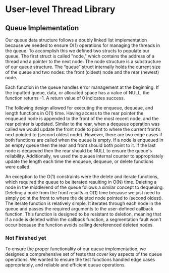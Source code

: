 # User-level Thread Library
## Queue Implementation
Our queue data structure follows a doubly linked list implementation because we needed to ensure O(1) operations for managing the threads in the queue. To accomplish this we defined two structs to populate our queue. The first struct is called "node," which contains the address of a thread and a pointer to the next node. The node structure is a substructure of our queue structure. The “queue” struct internally holds the current size of the queue and two nodes: the front (oldest) node and the rear (newest) node.

Each function in the queue handles error management at the beginning. If the inputted queue, data, or allocated space has a value of NULL, the function returns -1. A return value of 0 indicates success.

The following design allowed for executing the enqueue, dequeue, and length functions in O(1) time. Having access to the rear pointer the enqueued node is appended to the front of the most recent node, and the rear pointer is updated. Similar to the rear, when a dequeue operation was called we would update the front node to point to where the current front’s next pointed to (second oldest node). However, there are two edge cases if both functions are called when the queue is empty. If a node is enqueued in an empty queue then the rear and front should both point to it. If the last node is dequeued then the rear should be NULL to ensure the queue's reliability. Additionally, we used the queues internal counter to appropriately update the length each time the enqueue, dequeue, or delete functions were called.

An exception to the O(1) constraints were the delete and iterate functions, which required the queue to be iterated resulting in O(N) time. Deleting a node in the middle/end of the queue follows a similar concept to dequeuing. Deleting a node from the front results in O(1) time because we just need to simply point the front to where the deleted node pointed to (second oldest). The iterate function is relatively simple. It iterates through each node in the queue and passes the required arguments to the user-defined callback function. This function is designed to be resistant to deletion, meaning that if a node is deleted within the callback function, a segmentation fault won't occur because the function avoids calling dereferenced deleted nodes.

### Not Finished yet
To ensure the proper functionality of our queue implementation, we designed a comprehensive set of tests that cover key aspects of the queue operations. We wanted to ensure the test functions handled edge cases appropriately, and reliable and efficient queue operations.
